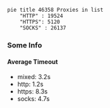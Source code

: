
```mermaid
pie title 46358 Proxies in list
    "HTTP" : 19524
    "HTTPS": 5120
    "SOCKS" : 26137
```

### Some Info
#### Average Timeout

- mixed: 3.2s
- http: 1.2s
- https: 8.3s
- socks: 4.7s